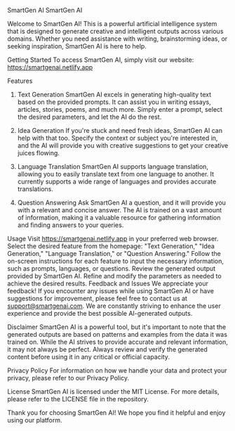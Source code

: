 SmartGen AI
SmartGen AI

Welcome to SmartGen AI! This is a powerful artificial intelligence system that is designed to generate creative and intelligent outputs across various domains. Whether you need assistance with writing, brainstorming ideas, or seeking inspiration, SmartGen AI is here to help.

Getting Started
To access SmartGen AI, simply visit our website: https://smartgenai.netlify.app

Features
1. Text Generation
SmartGen AI excels in generating high-quality text based on the provided prompts. It can assist you in writing essays, articles, stories, poems, and much more. Simply enter a prompt, select the desired parameters, and let the AI do the rest.

2. Idea Generation
If you're stuck and need fresh ideas, SmartGen AI can help with that too. Specify the context or subject you're interested in, and the AI will provide you with creative suggestions to get your creative juices flowing.

3. Language Translation
SmartGen AI supports language translation, allowing you to easily translate text from one language to another. It currently supports a wide range of languages and provides accurate translations.

4. Question Answering
Ask SmartGen AI a question, and it will provide you with a relevant and concise answer. The AI is trained on a vast amount of information, making it a valuable resource for gathering information and finding answers to your queries.

Usage
Visit https://smartgenai.netlify.app in your preferred web browser.
Select the desired feature from the homepage: "Text Generation," "Idea Generation," "Language Translation," or "Question Answering."
Follow the on-screen instructions for each feature to input the necessary information, such as prompts, languages, or questions.
Review the generated output provided by SmartGen AI.
Refine and modify the parameters as needed to achieve the desired results.
Feedback and Issues
We appreciate your feedback! If you encounter any issues while using SmartGen AI or have suggestions for improvement, please feel free to contact us at support@smartgenai.com. We are constantly striving to enhance the user experience and provide the best possible AI-generated outputs.

Disclaimer
SmartGen AI is a powerful tool, but it's important to note that the generated outputs are based on patterns and examples from the data it was trained on. While the AI strives to provide accurate and relevant information, it may not always be perfect. Always review and verify the generated content before using it in any critical or official capacity.

Privacy Policy
For information on how we handle your data and protect your privacy, please refer to our Privacy Policy.

License
SmartGen AI is licensed under the MIT License. For more details, please refer to the LICENSE file in the repository.

Thank you for choosing SmartGen AI! We hope you find it helpful and enjoy using our platform.